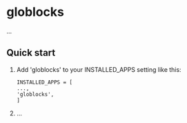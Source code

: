 globlocks
================

...

Quick start
-----------

1. Add 'globlocks' to your INSTALLED_APPS setting like this:

   ```
   INSTALLED_APPS = [
   ...,
   'globlocks',
   ]
   ```

2. ...